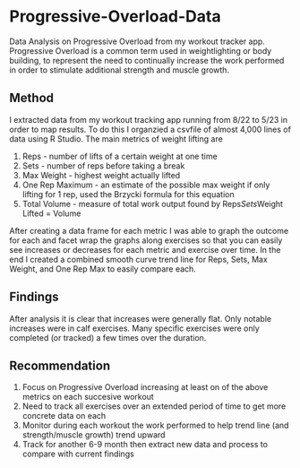 # Progressive-Overload-Data
Data Analysis on Progressive Overload from my workout tracker app.
Progressive Overload is a common term used in weightlighting or body building, 
to represent the need to continually increase the work performed in order to stimulate additional strength and muscle growth.

## Method
I extracted data from my workout tracking app running from 8/22 to 5/23 in order to map results. 
To do this I organzied a csvfile of almost 4,000 lines of data using R Studio.
The main metrics of weight lifting are 
1. Reps - number of lifts of a certain weight at one time
2. Sets - number of reps before taking a break
3. Max Weight - highest weight actually lifted
4. One Rep Maximum - an estimate of the possible max weight if only lifting for 1 rep, used the Brzycki formula for this equation
5. Total Volume - measure of total work output found by Reps*Sets*Weight Lifted = Volume

After creating a data frame for each metric I was able to graph the outcome for each and facet wrap the graphs along exercises
so that you can easily see increases or decreases for each metric and exercise over time. 
In the end I created a combined smooth curve trend line for Reps, Sets, Max Weight, and One Rep Max to easily compare each.

## Findings
After analysis it is clear that increases were generally flat. Only notable increases were in calf exercises. 
Many specific exercises were only completed (or tracked) a few times over the duration. 

## Recommendation
1. Focus on Progressive Overload increasing at least on of the above metrics on each succesive workout
2. Need to track all exercises over an extended period of time to get more concrete data on each
3. Monitor during each workout the work performed to help trend line (and strength/muscle growth) trend upward
4. Track for another 6-9 month then extract new data and process to compare with current findings
